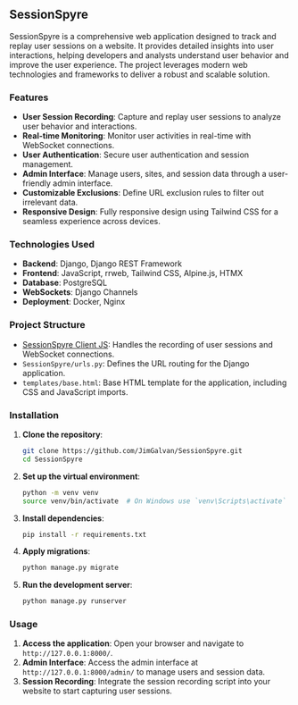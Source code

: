 ## SessionSpyre

SessionSpyre is a comprehensive web application designed to track and replay user sessions on a website. It provides detailed insights into user interactions, helping developers and analysts understand user behavior and improve the user experience. The project leverages modern web technologies and frameworks to deliver a robust and scalable solution.

### Features

- **User Session Recording**: Capture and replay user sessions to analyze user behavior and interactions.
- **Real-time Monitoring**: Monitor user activities in real-time with WebSocket connections.
- **User Authentication**: Secure user authentication and session management.
- **Admin Interface**: Manage users, sites, and session data through a user-friendly admin interface.
- **Customizable Exclusions**: Define URL exclusion rules to filter out irrelevant data.
- **Responsive Design**: Fully responsive design using Tailwind CSS for a seamless experience across devices.

### Technologies Used

- **Backend**: Django, Django REST Framework
- **Frontend**: JavaScript, rrweb, Tailwind CSS, Alpine.js, HTMX
- **Database**: PostgreSQL
- **WebSockets**: Django Channels
- **Deployment**: Docker, Nginx

### Project Structure

- [SessionSpyre Client JS](https://github.com/JimGalvan/SessionSpyre-ClientJS): Handles the recording of user sessions and WebSocket connections.
- `SessionSpyre/urls.py`: Defines the URL routing for the Django application.
- `templates/base.html`: Base HTML template for the application, including CSS and JavaScript imports.

### Installation

1. **Clone the repository**:
    ```sh
    git clone https://github.com/JimGalvan/SessionSpyre.git
    cd SessionSpyre
    ```

2. **Set up the virtual environment**:
    ```sh
    python -m venv venv
    source venv/bin/activate  # On Windows use `venv\Scripts\activate`
    ```

3. **Install dependencies**:
    ```sh
    pip install -r requirements.txt
    ```

4. **Apply migrations**:
    ```sh
    python manage.py migrate
    ```

5. **Run the development server**:
    ```sh
    python manage.py runserver
    ```

### Usage

1. **Access the application**: Open your browser and navigate to `http://127.0.0.1:8000/`.
2. **Admin Interface**: Access the admin interface at `http://127.0.0.1:8000/admin/` to manage users and session data.
3. **Session Recording**: Integrate the session recording script into your website to start capturing user sessions.
